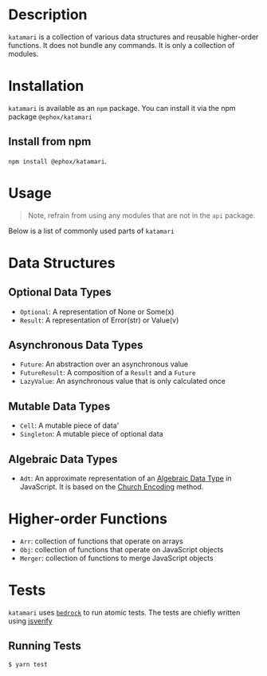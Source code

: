 # Description

`katamari` is a collection of various data structures and reusable higher-order functions. It does not bundle any commands. It is only a collection of modules.

# Installation

`katamari` is available as an `npm` package. You can install it via the npm package `@ephox/katamari`

## Install from npm

`npm install @ephox/katamari`.


# Usage

> Note, refrain from using any modules that are not in the `api` package.

Below is a list of commonly used parts of `katamari`

# Data Structures

## Optional Data Types

- `Optional`: A representation of None or Some(x)
- `Result`: A representation of Error(str) or Value(v)

## Asynchronous Data Types

- `Future`: An abstraction over an asynchronous value
- `FutureResult`: A composition of a `Result` and a `Future`
- `LazyValue`: An asynchronous value that is only calculated once

## Mutable Data Types

- `Cell`: A mutable piece of data'
- `Singleton`: A mutable piece of optional data

## Algebraic Data Types

- `Adt`: An approximate representation of an [Algebraic Data Type](https://en.wikipedia.org/wiki/Algebraic_data_type) in JavaScript. It is based on the [Church Encoding](https://en.wikipedia.org/wiki/Church_encoding) method.

# Higher-order Functions

- `Arr`: collection of functions that operate on arrays
- `Obj`: collection of functions that operate on JavaScript objects
- `Merger`: collection of functions to merge JavaScript objects

# Tests

`katamari` uses [`bedrock`](https://www.npmjs.com/package/@ephox/bedrock) to run atomic tests. The tests are chiefly written using [jsverify](https://github.com/jsverify/jsverify)

## Running Tests

`$ yarn test`

